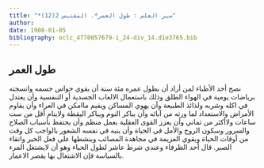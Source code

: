 ```yaml
---
title: "*سير العلم : طول العمر*. المقتبس 2(12)"
author: 
date: 1908-01-05
bibliography: oclc_4770057679-i_24-div_14.d1e3765.bib
---
```




##  طول العمر 


 نصح  أحد  الأطباء لمن أراد أن يطول عمره  مئة  سنة أن يقوي حواس جسمه وانسجته برياضات يومية في الهواء الطلق وذلك باستعمال الالعاب الجسدية أو التنفسية وأن يعتدل   في اكله وشربه ولذائذ الطبيعة وأن يهوي المساكن ويقيم ماامكن في العراء وأن يقاوم الأمراض والاستعداد لما ورثه من آبائه وأن يباكر النوم ويباكر اليقظة ولاينام أقل من  ست  ساعات ولاأكثر من  ثماني  وأن يعزز القوى العقلية بعمل منظم وأن يحتفظ بأسباب الصلاح والسرور وسكون الروح والأمل في الحياة وأن ينبه في نفسه الشعور بالواجب كل وقت من أوقات الحياة ويقوي العزيمة في مجاهدة المصائب وينشطها على فعل   الخير واتقاء الصبر. قال  أحد  الظرفاء وعندي شرط عاشر لطول الحياء وهو أن لايشتغل المرء بالسياسة فإن الاشتغال بها يقصر الاعمار. 
